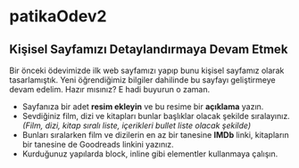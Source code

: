 # patikaOdev2
 
## Kişisel Sayfamızı Detaylandırmaya Devam Etmek

Bir önceki ödevimizde ilk web sayfamızı yapıp bunu kişisel sayfamız olarak tasarlamıştık. Yeni öğrendiğimiz bilgiler dahilinde bu sayfayı geliştirmeye devam edelim. Hazır mısınız? E hadi buyurun o zaman.

* Sayfanıza bir adet **resim ekleyin** ve bu resime bir **açıklama** yazın.
* Sevdiğiniz film, dizi ve kitapları bunlar başlıklar olacak şekilde sıralayınız. *(Film, dizi, kitap sıralı liste, içerikleri bullet liste olacak şekilde)*
* Bunları sıralarken film ve dizilerin en az bir tanesine **IMDb** linki, kitapların bir tanesine de Goodreads linkini yazınız.
* Kurduğunuz yapılarda block, inline gibi elementler kullanmaya çalışın.

